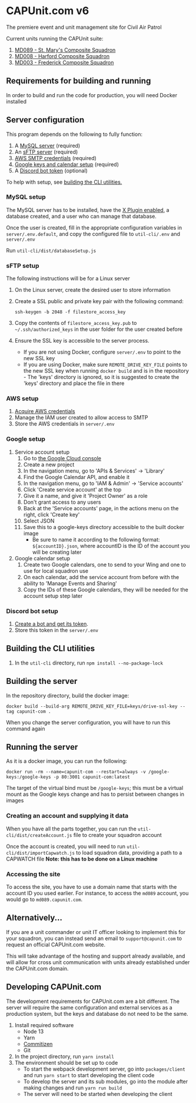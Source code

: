 # CAPUnit.com v6

The premiere event and unit management site for Civil Air Patrol

Current units running the CAPUnit suite:

1. [MD089 - St. Mary's Composite Squadron](https://md089.capunit.com/)
2. [MD008 - Harford Composite Squadron](https://md008.capunit.com/)
3. [MD003 - Frederick Composite Squadron](https://md003.capunit.com/)

## Requirements for building and running

In order to build and run the code for production, you will need Docker installed

## Server configuration

This program depends on the following to fully function:

1. A [MySQL server](#mysql-setup) (required)
2. An [sFTP server](#sftp-setup) (required)
3. [AWS SMTP credentials](#aws-setup) (required)
4. [Google keys and calendar setup](#google-setup) (required)
5. A [Discord bot token](#discord-bot-setup) (optional)

To help with setup, see [building the CLI utilities.](#building-the-cli-utilities)

### MySQL setup

The MySQL server has to be installed, have the [X Plugin enabled](https://dev.mysql.com/doc/refman/8.0/en/x-plugin.html), a database created, and a user who can manage that database.

Once the user is created, fill in the appropriate configuration variables in `server/.env.default`, and copy the configured file to `util-cli/.env` and `server/.env`

Run `util-cli/dist/databaseSetup.js`

### sFTP setup

The following instructions will be for a Linux server

1. On the Linux server, create the desired user to store information
2. Create a SSL public and private key pair with the following command:

    `ssh-keygen -b 2048 -f filestore_access_key`

3. Copy the contents of `filestore_access_key.pub` to `~/.ssh/authorized_keys` in the user folder for the user created before
4. Ensure the SSL key is accessible to the server process.
    - If you are not using Docker, configure `server/.env` to point to the new SSL key
    - If you are using Docker, make sure `REMOTE_DRIVE_KEY_FILE` points to the new SSL key when running `docker build` and is in the repository - The 'keys' directory is ignored, so it is suggested to create the 'keys' directory and place the file in there

### AWS setup

1. [Acquire AWS credentials](https://docs.aws.amazon.com/sdk-for-javascript/v2/developer-guide/getting-your-credentials.html)
2. Manage the IAM user created to allow access to SMTP
3. Store the AWS credentials in `server/.env`

### Google setup

1. Service account setup
    1. Go to [the Google Cloud console](https://console.cloud.google.com/)
    2. Create a new project
    3. In the navigation menu, go to 'APIs & Services' -> 'Library'
    4. Find the Google Calendar API, and enable it
    5. In the navigation menu, go to 'IAM & Admin' -> 'Service accounts'
    6. Click 'Create service account' at the top
    7. Give it a name, and give it 'Project Owner' as a role
    8. Don't grant access to any users
    9. Back at the 'Service accounts' page, in the actions menu on the right, click 'Create key'
    10. Select JSON
    11. Save this to a google-keys directory accessible to the built docker image
        - Be sure to name it according to the following format: `${accountID}.json`, where accountID is the ID of the account you will be creating later
2. Google calendar setup
    1. Create two Google calendars, one to send to your Wing and one to use for local squadron use
    2. On each calendar, add the service account from before with the ability to 'Manage Events and Sharing'
    3. Copy the IDs of these Google calendars, they will be needed for the account setup step later

### Discord bot setup

1. [Create a bot and get its token](https://discordpy.readthedocs.io/en/latest/discord.html).
2. Store this token in the `server/.env`

## Building the CLI utilities

1. In the `util-cli` directory, run `npm install --no-package-lock`

## Building the server

In the repository directory, build the docker image:

`docker build --build-arg REMOTE_DRIVE_KEY_FILE=keys/drive-ssl-key --tag capunit-com .`

When you change the server configuration, you will have to run this command again

## Running the server

As it is a docker image, you can run the following:

`docker run -rm --name=capunit-com --restart=always -v /google-keys:/google-keys -p 80:3001 capunit-com:latest`

The target of the virtual bind must be `/google-keys`; this must be a virtual mount as the Google keys change and has to persist between changes in images

### Creating an account and supplying it data

When you have all the parts together, you can run the `util-cli/dist/createAccount.js` file to create your squadron account

Once the account is created, you will need to run `util-cli/dist/importCapwatch.js` to load squadron data, providing a path to a CAPWATCH file
**Note: this has to be done on a Linux machine**

### Accessing the site

To access the site, you have to use a domain name that starts with the account ID you used earlier. For instance, to access the `md089` account, you would go to `md089.capunit.com`.

## Alternatively...

If you are a unit commander or unit IT officer looking to implement this for your squadron, you can instead send an email to `support@capunit.com` to request an official CAPUnit.com website.

This will take advantage of the hosting and support already available, and will allow for cross unit communication with units already established under the CAPUnit.com domain.

## Developing CAPUnit.com

The development requirements for CAPUnit.com are a bit different. The server will require the same configuration and external services as a production system, but the keys and database do not need to be the same.

1. Install required software
    - Node 13
    - Yarn
    - [Commitizen](https://github.com/commitizen/cz-cli)
    - Git
2. In the project directory, run `yarn install`
3. The environment should be set up to code
    - To start the webpack development server, go into `packages/client` and run `yarn start` to start developing the client code
    - To develop the server and its sub modules, go into the module after making changes and run `yarn run build`
    - The server will need to be started when developing the client

